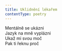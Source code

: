 ```yaml
---
title: Uklidnění lékařem
contentType: poetry
---
```


<section>

Mentálně se ukázni  
Jazyk na mně vyplázni  
Ukaž mi svou moč  
Pak ti řeknu proč

</section>
